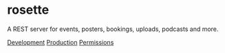 # rosette

A REST server for events, posters, bookings, uploads, podcasts and more.

[Development](doc/Development.md)
[Production](doc/Production.md)
[Permissions](doc/Permissions.md)
